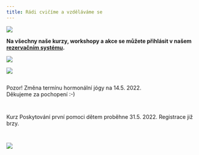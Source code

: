 ```yaml
---
title: Rádi cvičíme a vzděláváme se
---
```

![](/images/uploads/dosp_web.jpg)

**Na všechny naše kurzy, workshopy a  akce se můžete přihlásit v našem [rezervačním systému](https://vigvam.webooker.eu/).**

![](/images/uploads/poporodni_cviceni.jpg)

![](/images/uploads/pilates.jpg)

![]()

Pozor!  Změna termínu hormonální jógy na 14.5. 2022.\
Děkujeme za pochopení :-)

![]()

![]()

Kurz Poskytování první pomoci dětem proběhne 31.5. 2022. Registrace již brzy.

![]()

![]()

![](/images/uploads/baner_francouzstina-1-.jpg)